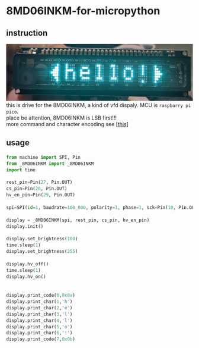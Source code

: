 # 8MD06INKM-for-micropython
## instruction
![show](doc/pic.jpg)  
this is drive for the 8MD06INKM, a kind of vfd dispaly. MCU is `raspbarry pi pico`.  
place be attention, 8MD06INKM is LSB first!!!  
more command and character encoding see [[this](/doc/8MD06INKM_A.pdf)]
## usage
``` python
from machine import SPI, Pin
from _8MD06INKM import _8MD06INKM
import time

rest_pin=Pin(27, Pin.OUT)
cs_pin=Pin(28, Pin.OUT)
hv_en_pin=Pin(29, Pin.OUT)

spi=SPI(id=1, baudrate=100_000, polarity=1, phase=1, sck=Pin(10, Pin.OUT), mosi=Pin(11,Pin.OUT))

display = _8MD06INKM(spi, rest_pin, cs_pin, hv_en_pin)
display.init()

display.set_brightness(100)
time.sleep(1)
display.set_brightness(255)

display.hv_off()
time.sleep(1)
display.hv_on()


display.print_code(0,0x0a)
display.print_char(1,'h')
display.print_char(2,'e')
display.print_char(3,'l')
display.print_char(4,'l')
display.print_char(5,'o')
display.print_char(6,'!')
display.print_code(7,0x0b)
```